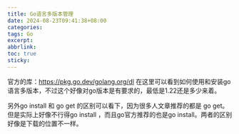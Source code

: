 ```yaml
---
title: Go语言多版本管理
date: 2024-08-23T09:41:38+08:00
categories: 
tags: Go
excerpt: 
abbrlink: 
toc: true 
sticky: 
---
```


官方的库：https://pkg.go.dev/golang.org/dl
在这里可以看到如何使用和安装go语言多版本，不过这个好像对go版本是有要求的，最低是1.22还是多少来着。

另外go install 和 go get 的区别可以看下，因为很多人文章推荐的都是 go get。但是实际上好像不行得go install ，而且go官方推荐的也是go install。两者的区别好像是下载的位置不一样。

<!-- more -->